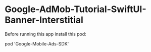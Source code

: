 # Google-AdMob-Tutorial-SwiftUI-Banner-Interstitial

Before running this app install this pod:

pod 'Google-Mobile-Ads-SDK'
